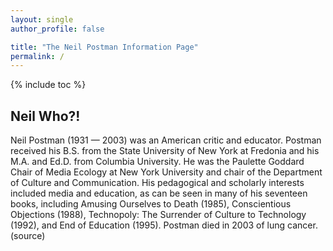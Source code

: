 ```yaml
---
layout: single
author_profile: false

title: "The Neil Postman Information Page"
permalink: /
---
```


{% include toc %}

## Neil Who?!

Neil Postman (1931 — 2003) was an American critic and educator. Postman received his B.S. from the State University of New York at Fredonia and his M.A. and Ed.D. from Columbia University. He was the Paulette Goddard Chair of Media Ecology at New York University and chair of the Department of Culture and Communication. His pedagogical and scholarly interests included media and education, as can be seen in many of his seventeen books, including Amusing Ourselves to Death (1985), Conscientious Objections (1988), Technopoly: The Surrender of Culture to Technology (1992), and End of Education (1995). Postman died in 2003 of lung cancer. (source)

